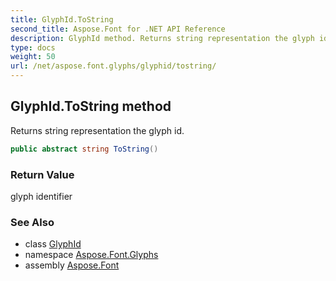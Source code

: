 ```yaml
---
title: GlyphId.ToString
second_title: Aspose.Font for .NET API Reference
description: GlyphId method. Returns string representation the glyph id
type: docs
weight: 50
url: /net/aspose.font.glyphs/glyphid/tostring/
---
```

## GlyphId.ToString method

Returns string representation the glyph id.

```csharp
public abstract string ToString()
```

### Return Value

glyph identifier

### See Also

* class [GlyphId](../)
* namespace [Aspose.Font.Glyphs](../../glyphid/)
* assembly [Aspose.Font](../../../)


